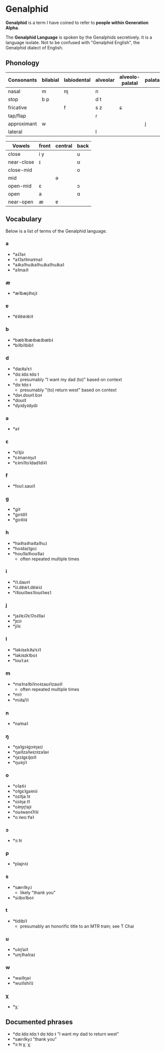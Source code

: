 # Genalphid

<b>Genalphid</b> is a term I have coined to refer to <b>people within Generation Alpha</b>.

The <b>Genalphid Language</b> is spoken by the Genalphids secretively. It is a language isolate. Not to be confused with "Genalphid English", the Genalphid dialect of English.

## Phonology

| Consonants  | bilabial | labiodental | alveolar | alveolo-palatal | palatal | velar | uvular | glottal |
| ----------- | -------- | ----------- | -------- | --------------- | ------- | ----- | ------ | ------- |
| nasal       | m        | ɱ           | n        |                 |         | ŋ     |        |         |
| stop        | b p      |             | d t      |                 |         | ɡ k   |        | ʔ       |
| fricative   |          | f           | s z      | ɕ               |         |       | χ      | h       |
| tap/flap    |          |             | ɾ        |                 |         |       |        |         |
| approximant | w        |             |          |                 | j       | (w)   |        |         |
| lateral     |          |             | l        |                 |         |       |        |         |

| Vowels     | front | central | back |
| ---------- | ----- | ------- | ---- |
| close      | i y   |         | u    |
| near-close | ɪ     |         | ʊ    |
| close-mid  |       |         | o    |
| mid        |       | ə       |      |
| open-mid   | ɛ     |         | ɔ    |
| open       | a     |         | ɑ    |
| near-open  | æ     | ɐ       |      |

## Vocabulary

Below is a list of terms of the Genalphid language.

### a

* \*a˨ʔa˧
* \*a˥ʔa˦˥ma˦ma˥
* \*a˨ka˥hu˩ka˥hu˩ka˥hu˩ka˥
* \*a˥ma˨˥

### æ

* \*æ˥bæj˨hɛj˨

### ɐ

* \*ɐ̃˨lɐ̃w̃˨ɐ̃˨˦

### b

* \*bæb˥bæ˧bæ˩bæb˨
* \*bi˥bi˥bib˥

### d

* \*daɪ˨tɕʲɛ˦
* \*dɑː˨dɑː˧dɑː˦
  * presumably "I want my dad (to)" based on context
* \*dɑː˦dɑː˧
  * presumably "(to) return west" based on context
* \*də˧.doʊ˧˥.bɔ˧
* \*doʊ˨˥
* \*dy˨dy˨dyd˨

### ə

* \*ə˦

### ɛ

* \*ɛl˥ji˨
* \*ɛ˨man˧ŋu˥
* \*ɛ˨mi˥to˥dad˥di˨˥

### f

* \*foʊ˥.saʊ˨˥

### ɡ

* \*ɡi˦
* \*ɡo˦di˥
* \*ɡo˧li˧˨

### h

* \*hə˨hə˨hə˨ta˥hu˩
* \*ho˨daɪ˥ɡo˩
* \*hoʊ˥la˥hoʊ˥la˨
  * often repeated multiple times

### i

* \*i˥.daʊ˧˦
* \*i˨.dɐ̃w̃˥.dɐ̃w̃˨˩
* \*i˥loʊ˨˥wɛ˥loʊ˨˥wɛ˥

### j

* \*ja˨˥ɛ˨ʔɛ˥ʔo˨˥la˨
* \*jɛɪ˧
* \*ji˥˧ː

### l

* \*lək˨sɛk˨tɕʲɛ˨˥
* \*lək˨sɪk˥bo˨
* \*loʊ˥ːa˧ː

### m

* \*ma˥na˥bi˥no˧zaʊ˨˥zaʊ˨˥
  * often repeated multiple times
* \*mi˦
* \*mi˨tɕʲi˥

### n

* \*na˦na˥

### ŋ

* \*ŋa˥ɡɔ˨ɡɔ˧ŋaɪ˩
* \*ŋa˨˥za˥wɛɪ˧za˥a˧
* \*ŋɛɪ˨gɛ˨jɑ˨˥
* \*ŋu˨ŋi˥

### o

* \*o˥a˦i˨
* \*o˦ɡɛ˥ɡa˧ni˨
* \*oɪ˨˦jaː˥˧
* \*oɪ˨ŋaː˦˥
* \*o˨ɱŋʲaj˧
* \*oʊ˨wan˧ʔi˥˨
* \*oː˨woː˦ʲa˥

### ɔ

* \*ɔː˦˧

### p

* \*plajn˧˩

### s
* \*sæn˥ky˩
  * likely "thank you"
* \*si˨bo˥bo˧

### t

* \*tid˨bi˥
  * presumably an honorific title to an MTR train; see T Chai

### u

* \*u˨ŋʲa˨˥
* \*uɱ˥ha˥ɾa˩

### w

* \*wa˨˥ŋa˨
* \*wu˨˥shi˥˩

### χ

* \*χː

## Documented phrases

* \*dɑː˨dɑː˧dɑː˦ dɑː˦dɑː˧ "I want my dad to return west"
* \*sæn˥ky˩ "thank you"
* \*ɔː˦˧ χː χː

